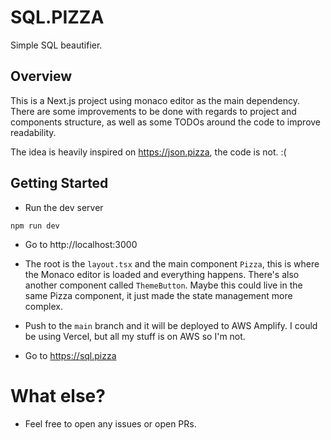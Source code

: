 # SQL.PIZZA

Simple SQL beautifier.

## Overview

This is a Next.js project using monaco editor as the main dependency.
There are some improvements to be done with regards to project and components structure, as well as some TODOs around the code to improve readability.

The idea is heavily inspired on https://json.pizza, the code is not. :(

## Getting Started

* Run the dev server
```
npm run dev
```

* Go to http://localhost:3000

* The root is the `layout.tsx` and the main component `Pizza`, this is where the Monaco editor is loaded and everything happens. There's also another component called `ThemeButton`. Maybe this could live in the same Pizza component, it just made the state management more complex.

* Push to the `main` branch and it will be deployed to AWS Amplify. I could be using Vercel, but all my stuff is on AWS so I'm not.

* Go to https://sql.pizza

# What else?

* Feel free to open any issues or open PRs.